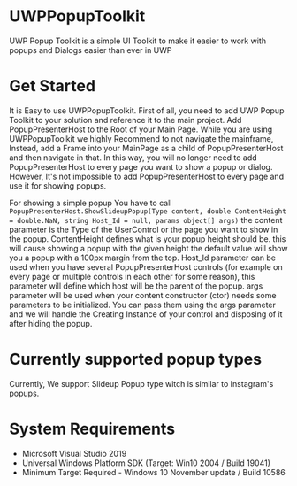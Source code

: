 # UWPPopupToolkit
UWP Popup Toolkit is a simple UI Toolkit to make it easier to work with popups and Dialogs easier than ever in UWP

# Get Started
It is Easy to use UWPPopupToolkit. First of all, you need to add UWP Popup Toolkit to your solution and reference it to the main project. 
Add PopupPresenterHost to the Root of your Main Page. While you are using UWPPopupToolkit we highly Recommend to not navigate the mainframe, Instead, add a Frame into your MainPage as a child of PopupPresenterHost and then navigate in that. In this way, you will no longer need to add PopupPresenterHost to every page you want to show a popup or dialog. However, It's not impossible to add PopupPresenterHost to every page and use it for showing popups. 

For showing a simple popup You have to call ```PopupPresenterHost.ShowSlideupPopup(Type content, double ContentHeight = double.NaN, string Host_Id = null, params object[] args)``` the content parameter is the Type of the UserControl or the page you want to show in the popup. 
ContentHeight defines what is your popup height should be. this will cause showing a popup with the given height the default value will show you a popup with a 100px margin from the top. 
Host_Id parameter can be used when you have several PopupPresenterHost controls (for example on every page or multiple controls in each other for some reason), this parameter will define which host will be the parent of the popup.
args parameter will be used when your content constructor (ctor) needs some parameters to be initialized. You can pass them using the args parameter and we will handle the Creating Instance of your control and disposing of it after hiding the popup. 

# Currently supported popup types
Currently, We support Slideup Popup type witch is similar to Instagram's popups. 

# System Requirements
- Microsoft Visual Studio 2019 
- Universal Windows Platform SDK (Target: Win10 2004 / Build 19041)
- Minimum Target Required - Windows 10 November update / Build 10586
